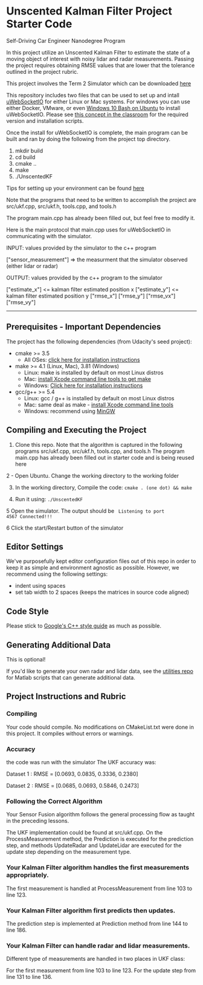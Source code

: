 # Unscented Kalman Filter Project Starter Code
Self-Driving Car Engineer Nanodegree Program

In this project utilize an Unscented Kalman Filter to estimate the state of a moving object of interest with noisy lidar and radar measurements. Passing the project requires obtaining RMSE values that are lower that the tolerance outlined in the project rubric. 

This project involves the Term 2 Simulator which can be downloaded [here](https://github.com/udacity/self-driving-car-sim/releases)

This repository includes two files that can be used to set up and intall [uWebSocketIO](https://github.com/uWebSockets/uWebSockets) for either Linux or Mac systems. For windows you can use either Docker, VMware, or even [Windows 10 Bash on Ubuntu](https://www.howtogeek.com/249966/how-to-install-and-use-the-linux-bash-shell-on-windows-10/) to install uWebSocketIO. Please see [this concept in the classroom](https://classroom.udacity.com/nanodegrees/nd013/parts/40f38239-66b6-46ec-ae68-03afd8a601c8/modules/0949fca6-b379-42af-a919-ee50aa304e6a/lessons/f758c44c-5e40-4e01-93b5-1a82aa4e044f/concepts/16cf4a78-4fc7-49e1-8621-3450ca938b77) for the required version and installation scripts.

Once the install for uWebSocketIO is complete, the main program can be built and ran by doing the following from the project top directory.

1. mkdir build
2. cd build
3. cmake ..
4. make
5. ./UnscentedKF

Tips for setting up your environment can be found [here](https://classroom.udacity.com/nanodegrees/nd013/parts/40f38239-66b6-46ec-ae68-03afd8a601c8/modules/0949fca6-b379-42af-a919-ee50aa304e6a/lessons/f758c44c-5e40-4e01-93b5-1a82aa4e044f/concepts/23d376c7-0195-4276-bdf0-e02f1f3c665d)

Note that the programs that need to be written to accomplish the project are src/ukf.cpp, src/ukf.h, tools.cpp, and tools.h

The program main.cpp has already been filled out, but feel free to modify it.

Here is the main protocol that main.cpp uses for uWebSocketIO in communicating with the simulator.


INPUT: values provided by the simulator to the c++ program

["sensor_measurement"] => the measurment that the simulator observed (either lidar or radar)


OUTPUT: values provided by the c++ program to the simulator

["estimate_x"] <= kalman filter estimated position x
["estimate_y"] <= kalman filter estimated position y
["rmse_x"]
["rmse_y"]
["rmse_vx"]
["rmse_vy"]

---

## Prerequisites - Important Dependencies
The project has the following dependencies (from Udacity's seed project):

* cmake >= 3.5
  * All OSes: [click here for installation instructions](https://cmake.org/install/)
* make >= 4.1 (Linux, Mac), 3.81 (Windows)
  * Linux: make is installed by default on most Linux distros
  * Mac: [install Xcode command line tools to get make](https://developer.apple.com/xcode/features/)
  * Windows: [Click here for installation instructions](http://gnuwin32.sourceforge.net/packages/make.htm)
* gcc/g++ >= 5.4
  * Linux: gcc / g++ is installed by default on most Linux distros
  * Mac: same deal as make - [install Xcode command line tools](https://developer.apple.com/xcode/features/)
  * Windows: recommend using [MinGW](http://www.mingw.org/)

## Compiling and Executing the Project

1. Clone this repo.
Note that the algorithm is captured in the following programs src/ukf.cpp, src/ukf.h, tools.cpp, and tools.h
The program main.cpp has already been filled out in starter code and is being reused here

2 - Open Ubuntu. Change the working directory to the working folder

3. In the working directory, Compile the code: `cmake . (one dot) && make`

4. Run it using: `./UnscentedKF` 

5 Open the simulator. The output should be
<code> Listening to port 4567
       Connected!!!
 </code>

6 Click the start/Restart button of the simulator

## Editor Settings

We've purposefully kept editor configuration files out of this repo in order to
keep it as simple and environment agnostic as possible. However, we recommend
using the following settings:

* indent using spaces
* set tab width to 2 spaces (keeps the matrices in source code aligned)

## Code Style

Please stick to [Google's C++ style guide](https://google.github.io/styleguide/cppguide.html) as much as possible.

## Generating Additional Data

This is optional!

If you'd like to generate your own radar and lidar data, see the
[utilities repo](https://github.com/udacity/CarND-Mercedes-SF-Utilities) for
Matlab scripts that can generate additional data.

## Project Instructions and Rubric

### Compiling
Your code should compile.
No modifications on CMakeList.txt were done in this project. It compiles without errors or warnings.

### Accuracy
the code was run with the simulator
The UKF accuracy was:

Dataset 1 : RMSE = [0.0693, 0.0835, 0.3336, 0.2380]

Dataset 2 : RMSE = [0.0685, 0.0693, 0.5846, 0.2473]

### Following the Correct Algorithm
Your Sensor Fusion algorithm follows the general processing flow as taught in the preceding lessons.

The UKF implementation could be found at src/ukf.cpp. On the ProcessMeasurement method, the Prediction is executed for the prediction step, and methods UpdateRadar and UpdateLidar are executed for the update step depending on the measurement type.

### Your Kalman Filter algorithm handles the first measurements appropriately.
The first measurement is handled at ProcessMeasurement from line 103 to line 123.

### Your Kalman Filter algorithm first predicts then updates.
The prediction step is implemented at Prediction method from line 144 to line 186.

### Your Kalman Filter can handle radar and lidar measurements.
Different type of measurements are handled in two places in UKF class:

For the first measurement from line 103 to line 123.
For the update step from line 131 to line 136.




